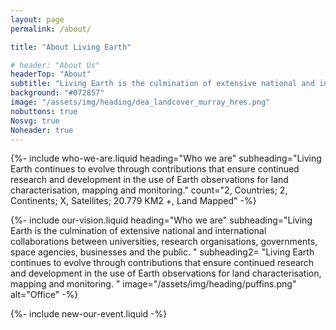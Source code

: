 ```yaml
---
layout: page
permalink: /about/

title: "About Living Earth"

# header: "About Us"
headerTop: "About"
subtitle: "Living Earth is the culmination of extensive national and international collaborations between universities, research organisations, governments, space agencies, businesses and the public. ; Who we are; Visions, Aims and Objectives; Organisations involved with Living Earth; Contact Us"
background: "#072857"
image: "/assets/img/heading/dea_landcover_murray_hres.png"
nobuttons: true
Nosvg: true
Noheader: true
---
```


{%-
include who-we-are.liquid
heading="Who we are"
subheading="Living Earth continues to evolve through contributions that ensure continued research and development in the use of Earth observations for land characterisation, mapping and monitoring."
count="2, Countries; 2, Continents; X, Satellites; 20.779 KM2 +, Land Mapped"
-%}

{%-
include our-vision.liquid
heading="Who we are"
subheading="Living Earth is the culmination of extensive national and international collaborations between universities, research organisations, governments, space agencies, businesses and the public.    "
subheading2= "Living Earth continues to evolve through contributions that ensure continued research and development in the use of Earth observations for land characterisation, mapping and monitoring. "
image="/assets/img/heading/puffins.png" alt="Office"
-%}

{%-
include new-our-event.liquid
-%}



